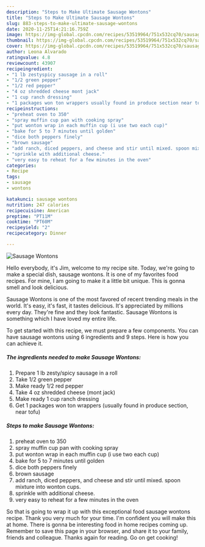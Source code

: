 ```yaml
---
description: "Steps to Make Ultimate Sausage Wontons"
title: "Steps to Make Ultimate Sausage Wontons"
slug: 883-steps-to-make-ultimate-sausage-wontons
date: 2020-11-25T14:21:16.759Z
image: https://img-global.cpcdn.com/recipes/53519964/751x532cq70/sausage-wontons-recipe-main-photo.jpg
thumbnail: https://img-global.cpcdn.com/recipes/53519964/751x532cq70/sausage-wontons-recipe-main-photo.jpg
cover: https://img-global.cpcdn.com/recipes/53519964/751x532cq70/sausage-wontons-recipe-main-photo.jpg
author: Leona Alvarado
ratingvalue: 4.8
reviewcount: 43907
recipeingredient:
- "1 lb zestyspicy sausage in a roll"
- "1/2 green pepper"
- "1/2 red pepper"
- "4 oz shredded cheese mont jack"
- "1 cup ranch dressing"
- "1 packages won ton wrappers usually found in produce section near tofu"
recipeinstructions:
- "preheat oven to 350"
- "spray muffin cup pan with cooking spray"
- "put wonton wrap in each muffin cup (i use two each cup)"
- "bake for 5 to 7 minutes until golden"
- "dice both peppers finely"
- "brown sausage"
- "add ranch, diced peppers, and cheese and stir until mixed. spoon mixture into wonton cups."
- "sprinkle with additional cheese."
- "very easy to reheat for a few minutes in the oven"
categories:
- Recipe
tags:
- sausage
- wontons

katakunci: sausage wontons 
nutrition: 247 calories
recipecuisine: American
preptime: "PT11M"
cooktime: "PT60M"
recipeyield: "2"
recipecategory: Dinner

---
```



![Sausage Wontons](https://img-global.cpcdn.com/recipes/53519964/751x532cq70/sausage-wontons-recipe-main-photo.jpg)

Hello everybody, it's Jim, welcome to my recipe site. Today, we're going to make a special dish, sausage wontons. It is one of my favorites food recipes. For mine, I am going to make it a little bit unique. This is gonna smell and look delicious.

Sausage Wontons is one of the most favored of recent trending meals in the world. It's easy, it's fast, it tastes delicious. It's appreciated by millions every day. They're fine and they look fantastic. Sausage Wontons is something which I have loved my entire life.




To get started with this recipe, we must prepare a few components. You can have sausage wontons using 6 ingredients and 9 steps. Here is how you can achieve it.

<!--inarticleads1-->

##### The ingredients needed to make Sausage Wontons:

1. Prepare 1 lb zesty/spicy sausage in a roll
1. Take 1/2 green pepper
1. Make ready 1/2 red pepper
1. Take 4 oz shredded cheese (mont jack)
1. Make ready 1 cup ranch dressing
1. Get 1 packages won ton wrappers (usually found in produce section, near tofu)




<!--inarticleads2-->

##### Steps to make Sausage Wontons:

1. preheat oven to 350
1. spray muffin cup pan with cooking spray
1. put wonton wrap in each muffin cup (i use two each cup)
1. bake for 5 to 7 minutes until golden
1. dice both peppers finely
1. brown sausage
1. add ranch, diced peppers, and cheese and stir until mixed. spoon mixture into wonton cups.
1. sprinkle with additional cheese.
1. very easy to reheat for a few minutes in the oven




So that is going to wrap it up with this exceptional food sausage wontons recipe. Thank you very much for your time. I'm confident you will make this at home. There is gonna be interesting food in home recipes coming up. Remember to save this page in your browser, and share it to your family, friends and colleague. Thanks again for reading. Go on get cooking!
